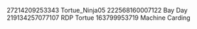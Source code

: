 27214209253343 Tortue_Ninja05
222568160007122 Bay Day
219134257077107 RDP Tortue
163799953719 Machine Carding


